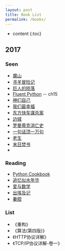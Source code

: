 ```yaml
---
layout: post
title: Book List
permalink: /books/
---
```


* content
{:toc}



2017
-----------------------------------------------------------------

### Seen
+ [魔山](https://book.douban.com/subject/1770990/ "魔山")
+ [寻羊冒险记](https://book.douban.com/subject/1031740/ "寻羊冒险记")
+ [巨人的陨落](https://book.douban.com/subject/26698660/ "Fall of Giants")
+ [Fluent Python](http://shop.oreilly.com/product/0636920032519.do "Fluent Python") -- ch15
+ [神们自己](https://book.douban.com/subject/26264967/ "神们自己")
+ [我们最幸福](https://zh.wikipedia.org/wiki/%E6%88%91%E5%80%91%E6%9C%80%E5%B9%B8%E7%A6%8F%EF%BC%9A%E5%8C%97%E9%9F%93%E4%BA%BA%E6%B0%91%E7%9A%84%E7%9C%9F%E5%AF%A6%E7%94%9F%E6%B4%BB)
+ [东方快车谋杀案](https://book.douban.com/subject/1827374/)
+ [边城](https://book.douban.com/subject/1057244/)
+ [罗曼蒂克消亡史](https://book.douban.com/subject/26931507/)
+ [一句话顶一万句](https://book.douban.com/subject/3633461/)
+ [老生](https://book.douban.com/subject/26051883/)
+ [末日焚书](https://www.douban.com/note/198563132/)
+ 
### Reading
+ [Python Cookbook](http://shop.oreilly.com/product/0636920027072.do "Python Cookbook")
+ [追忆似水年华](https://book.douban.com/subject/1983479/)
+ [爱与数学](https://book.douban.com/subject/26740091/)
+ [出埃及记](https://book.douban.com/subject/3228779/)
+ [秦腔](https://book.douban.com/subject/1281653/)

### List
+ 《重构》
+ 《算法(第四版)》
+ 《HTTP协议详解》
+ 《TCP/IP协议详解-卷一》
